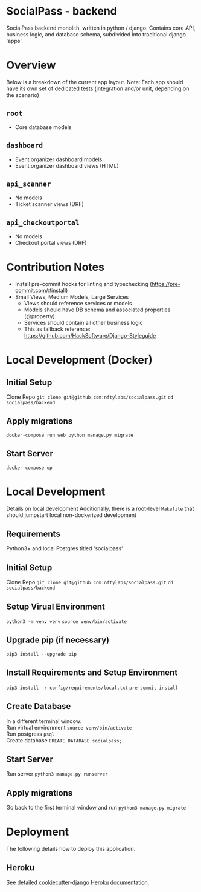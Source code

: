 # SocialPass - backend
SocialPass backend monolith, written in python / django.
Contains core API, business logic, and database schema, subdivided into traditional django 'apps'.

# Overview
Below is a breakdown of the current app layout.
Note: Each app should have its own set of dedicated tests (integration and/or unit, depending on the scenario)

## `root`
- Core database models

## `dashboard`
- Event organizer dashboard models
- Event organizer dashboard views (HTML)

## `api_scanner`
- No models
- Ticket scanner views (DRF)

## `api_checkoutportal`
- No models
- Checkout portal views (DRF)

# Contribution Notes
- Install pre-commit hooks for linting and typechecking (https://pre-commit.com/#install)
- Small Views, Medium Models, Large Services
	- Views should reference services or models
	- Models should have DB schema and associated properties (@property)
	- Services should contain all other business logic
	- This as fallback reference: https://github.com/HackSoftware/Django-Styleguide

# Local Development (Docker)

## Initial Setup
Clone Repo
`git clone git@github.com:nftylabs/socialpass.git`
`cd socialpass/backend`

## Apply migrations
`docker-compose run web python manage.py migrate`

## Start Server
`docker-compose up`

# Local Development
Details on local development
Additionally, there is a root-level `Makefile` that should jumpstart local non-dockerized development
## Requirements
Python3+ and local Postgres titled 'socialpass'

## Initial Setup
Clone Repo
`git clone git@github.com:nftylabs/socialpass.git`
`cd socialpass/backend`

## Setup Virual Environment
`python3 -m venv venv`
`source venv/bin/activate`

## Upgrade pip (if necessary)
`pip3 install --upgrade pip`

## Install Requirements and Setup Environment
`pip3 install -r config/requirements/local.txt`
`pre-commit install`

## Create Database
In a different terminal window:\
Run virtual environment `source venv/bin/activate`\
Run postgress `psql`\
Create database `CREATE DATABASE socialpass;`

## Start Server
Run server `python3 manage.py runserver`

## Apply migrations
Go back to the first terminal window and run `python3 manage.py migrate`

# Deployment
The following details how to deploy this application.

## Heroku
See detailed [cookiecutter-django Heroku documentation](http://cookiecutter-django.readthedocs.io/en/latest/deployment-on-heroku.html).
